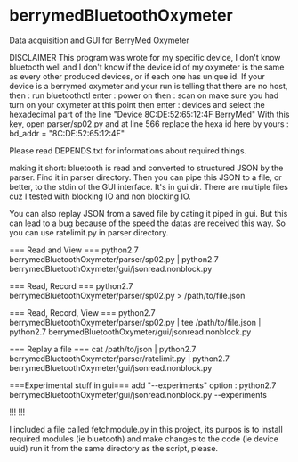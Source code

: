 # berrymedBluetoothOxymeter
Data acquisition and GUI for BerryMed Oxymeter


DISCLAIMER
This program was wrote for my specific device, I don't know bluetooth well and I don't know if the device id of my
oxymeter is the same as every other produced devices, or if each one has unique id.
If your device is a berrymed oxymeter and your run is telling that there are no host, then :
run bluetoothctl
enter : power on
then : scan on
make sure you had turn on your oxymeter at this point
then enter : devices
and select the hexadecimal part of the line "Device 8C:DE:52:65:12:4F BerryMed"
With this key, open parser/sp02.py and at line 566 replace the hexa id here by yours : bd_addr = "8C:DE:52:65:12:4F"

Please read DEPENDS.txt for informations about required things.

making it short: 
bluetooth is read and converted to structured JSON by the parser. Find it in parser directory.
Then you can pipe this JSON to a file, or better, to the stdin of the GUI interface. It's in gui dir.
There are multiple files cuz I tested with blocking IO and non blocking IO.

You can also replay JSON from a saved file by cating it piped in gui.
 But this can lead to a bug because of the speed the datas are received this way.
So you can use ratelimit.py in parser directory.


=== Read and View ===
python2.7 berrymedBluetoothOxymeter/parser/sp02.py | python2.7 berrymedBluetoothOxymeter/gui/jsonread.nonblock.py

=== Read, Record ===
python2.7 berrymedBluetoothOxymeter/parser/sp02.py > /path/to/file.json 

=== Read, Record, View ===
python2.7 berrymedBluetoothOxymeter/parser/sp02.py | tee  /path/to/file.json |  python2.7 berrymedBluetoothOxymeter/gui/jsonread.nonblock.py

=== Replay a file ===
cat /path/to/json | python2.7 berrymedBluetoothOxymeter/parser/ratelimit.py |  python2.7 berrymedBluetoothOxymeter/gui/jsonread.nonblock.py


===Experimental stuff in gui===
add "--experiments" option :  python2.7 berrymedBluetoothOxymeter/gui/jsonread.nonblock.py --experiments


!!!
!!!

I included a file called fetchmodule.py in this project, its purpos is to install required modules (ie bluetooth)  and make changes to the code (ie device uuid)
run it from the same directory as the script, please.

